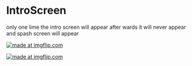 # IntroScreen

only one lime the intro screen will appear after wards it will never appear and spash screen will appear

<a href="https://imgflip.com/gif/34yhxj"><img src="https://i.imgflip.com/34yhxj.gif" title="made at imgflip.com"/></a>

<a href="https://imgflip.com/gif/34yi3a"><img src="https://i.imgflip.com/34yi3a.gif" title="made at imgflip.com"/></a>
